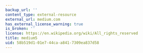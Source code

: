 ```yaml
---
backup_url: ''
content_type: external-resource
external_url: medium.com
has_external_license_warning: true
is_broken: ''
license: https://en.wikipedia.org/wiki/All_rights_reserved
title: medium5
uid: 58b519d1-01e7-44ca-a841-7309ea837d58
---
```

